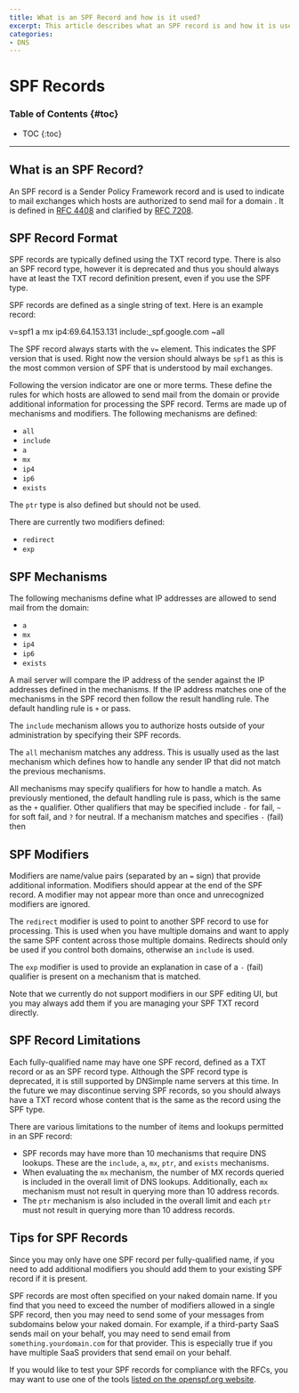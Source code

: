 ```yaml
---
title: What is an SPF Record and how is it used?
excerpt: This article describes what an SPF record is and how it is used.
categories:
- DNS
---
```


# SPF Records

### Table of Contents {#toc}

* TOC
{:toc}

---

## What is an SPF Record?

An SPF record is a Sender Policy Framework record and is used to indicate to mail exchanges which hosts are authorized to send mail for a domain . It is defined in [RFC 4408](https://www.ietf.org/rfc/rfc4408.txt) and clarified by [RFC 7208](https://www.ietf.org/rfc/rfc7208.txt).

## SPF Record Format

SPF records are typically defined using the TXT record type. There is also an SPF record type, however it is deprecated and thus you should always have at least the TXT record definition present, even if you use the SPF type.

SPF records are defined as a single string of text. Here is an example record:

   v=spf1 a mx ip4:69.64.153.131 include:_spf.google.com ~all

The SPF record always starts with the `v=` element. This indicates the SPF version that is used. Right now the version should always be `spf1` as this is the most common version of SPF that is understood by mail exchanges.

Following the version indicator are one or more terms. These define the rules for which hosts are allowed to send mail from the domain or provide additional information for processing the SPF record. Terms are made up of mechanisms and modifiers. The following mechanisms are defined:

- `all`
- `include`
- `a`
- `mx`
- `ip4`
- `ip6`
- `exists`

The `ptr` type is also defined but should not be used.

There are currently two modifiers defined:

- `redirect`
- `exp`

## SPF Mechanisms

The following mechanisms define what IP addresses are allowed to send mail from the domain:

- `a`
- `mx`
- `ip4`
- `ip6`
- `exists`

A mail server will compare the IP address of the sender against the IP addresses defined in the mechanisms. If the IP address matches one of the mechanisms in the SPF record then follow the result handling rule. The default handling rule is `+` or pass.

The `include` mechanism allows you to authorize hosts outside of your administration by specifying their SPF records.

The `all` mechanism matches any address. This is usually used as the last mechanism which defines how to handle any sender IP that did not match the previous mechanisms.

All mechanisms may specify qualifiers for how to handle a match. As previously mentioned, the default handling rule is pass, which is the same as the `+` qualifier. Other qualifiers that may be specified include `-` for fail, `~` for soft fail, and `?` for neutral. If a mechanism matches and specifies `-` (fail) then

## SPF Modifiers

Modifiers are name/value pairs (separated by an `=` sign) that provide additional information. Modifiers should appear at the end of the SPF record. A modifier may not appear more than once and unrecognized modifiers are ignored.

The `redirect` modifier is used to point to another SPF record to use for processing. This is used when you have multiple domains and want to apply the same SPF content across those multiple domains. Redirects should only be used if you control both domains, otherwise an `include` is used.

The `exp` modifier is used to provide an explanation in case of a `-` (fail) qualifier is present on a mechanism that is matched.

Note that we currently do not support modifiers in our SPF editing UI, but you may always add them if you are managing your SPF TXT record directly.

## SPF Record Limitations

Each fully-qualified name may have one SPF record, defined as a TXT record or as an SPF record type. Although the SPF record type is deprecated, it is still supported by DNSimple name servers at this time. In the future we may discontinue serving SPF records, so you should always have a TXT record whose content that is the same as the record using the SPF type.

There are various limitations to the number of items and lookups permitted in an SPF record:

- SPF records may have more than 10 mechanisms that require DNS lookups. These are the `include`, `a`, `mx`, `ptr`, and `exists` mechanisms.
- When evaluating the `mx` mechanism, the number of MX records queried is included in the overall limit of DNS lookups. Additionally, each `mx` mechanism must not result in querying more than 10 address records.
- The `ptr` mechanism is also included in the overall limit and each `ptr` must not result in querying more than 10 address records.

## Tips for SPF Records

Since you may only have one SPF record per fully-qualified name, if you need to add additional modifiers you should add them to your existing SPF record if it is present.

SPF records are most often specified on your naked domain name. If you find that you need to exceed the number of modifiers allowed in a single SPF record, then you may need to send some of your messages from subdomains below your naked domain. For example, if a third-party SaaS sends mail on your behalf, you may need to send email from `something.yourdomain.com` for that provider. This is especially true if you have multiple SaaS providers that send email on your behalf.

If you would like to test your SPF records for compliance with the RFCs, you may want to use one of the tools [listed on the openspf.org website](http://www.openspf.org/Tools).
